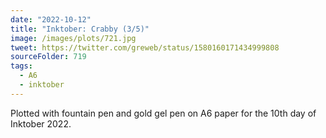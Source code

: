 ```yaml
---
date: "2022-10-12"
title: "Inktober: Crabby (3/5)"
image: /images/plots/721.jpg
tweet: https://twitter.com/greweb/status/1580160171434999808
sourceFolder: 719
tags:
  - A6
  - inktober
---
```


Plotted with fountain pen and gold gel pen on A6 paper for the 10th day of Inktober 2022.
